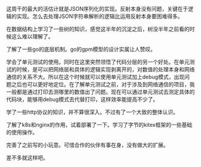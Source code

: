 这周干的最大的活估计就是JSON序列化的实现。反射本身没有问题，关键在于逻辑的实现。怎么去处理JSON字符串解析的逻辑比运用反射本身要困难得多。

在数据结构上学习了一些树的知识，感觉这半年的沉淀之后，树没半年之前看的时候这么难以理解了。

了解了一些go的底层机制。go的gpm模型的设计实属让人赞叹。

学会了单元测试的使用。同时在这里突然领悟了代码分层的另一个好处。在单元测试的时候，是可以把网络层和具体的逻辑实现剥离开的，对数值的处理本身和网络通信的关系不大。所以在这个时候就可以使用单元测试加上debug模式，出现问题之后也可以更好地定位。在了解单元测试之前，对于涉及到网络通信的项目，我一般都是通过打印去测哪里的数值出了问题。现在可以通过单元测试去测定具体的代码块，能够用debug模式去代替打印，这样效率能提高不少了。

学了一些http协议的知识，并不算很深入。不过有了一个大致的整体认识。

了解了k8s和nginx的作用，试着部署了一下。学习了字节的kitex框架的一些基础的使用操作。

完善了之前写的小玩意。可惜合作的伙伴有事在身，没有做大的扩展。

差不多就这样吧。
